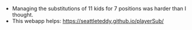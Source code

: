 - Managing the substitutions of 11 kids for 7 positions was harder than I thought.
- This webapp helps: https://seattleteddy.github.io/playerSub/

